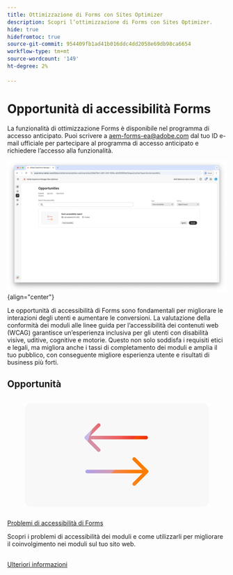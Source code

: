 ```yaml
---
title: Ottimizzazione di Forms con Sites Optimizer
description: Scopri l’ottimizzazione di Forms con Sites Optimizer.
hide: true
hidefromtoc: true
source-git-commit: 954409fb1ad41b016ddc4dd2058e69db98ca6654
workflow-type: tm+mt
source-wordcount: '149'
ht-degree: 2%

---
```



# Opportunità di accessibilità Forms

<span class="preview"> La funzionalità di ottimizzazione Forms è disponibile nel programma di accesso anticipato. Puoi scrivere a aem-forms-ea@adobe.com dal tuo ID e-mail ufficiale per partecipare al programma di accesso anticipato e richiedere l’accesso alla funzionalità. </span>

![Opportunità di accesso facilitato a Forms](./assets/form-accesibility/hero.png){align="center"}


Le opportunità di accessibilità di Forms sono fondamentali per migliorare le interazioni degli utenti e aumentare le conversioni. La valutazione della conformità dei moduli alle linee guida per l’accessibilità dei contenuti web (WCAG) garantisce un’esperienza inclusiva per gli utenti con disabilità visive, uditive, cognitive e motorie. Questo non solo soddisfa i requisiti etici e legali, ma migliora anche i tassi di completamento dei moduli e amplia il tuo pubblico, con conseguente migliore esperienza utente e risultati di business più forti.

## Opportunità

<!-- CARDS
 
* ../documentation/opportunities/low-views.md
  {title=Low views}
  {image=../assets/common/card-bag.png}
* ../documentation/opportunities/low-conversions.md
  {title=Low conversions}
  {image=../assets/common/card-bag.png}

--->
<!-- START CARDS HTML - DO NOT MODIFY BY HAND -->
<div class="columns">
    <div class="column is-half-tablet is-half-desktop is-one-third-widescreen" aria-label="Forms Accessibility issues">
        <div class="card" style="height: 100%; display: flex; flex-direction: column; height: 100%;">
            <div class="card-image">
                <figure class="image x-is-16by9">
                    <a href="../documentation/opportunities/forms-accessibility-issues.md" title="Problemi di accessibilità di Forms" target="_blank" rel="referrer">
                        <img class="is-bordered-r-small" src="../assets/common/card-arrows.png" alt="Problemi di accessibilità di Forms"
                             style="width: 100%; aspect-ratio: 16 / 9; object-fit: cover; overflow: hidden; display: block; margin: auto;">
                    </a>
                </figure>
            </div>
            <div class="card-content is-padded-small" style="display: flex; flex-direction: column; flex-grow: 1; justify-content: space-between;">
                <div class="top-card-content">
                    <p class="headline is-size-6 has-text-weight-bold">
                        <a href="../documentation/opportunities/forms-accessibility-issues.md" target="_blank" rel="referrer" title="Problemi di accessibilità di Forms">Problemi di accessibilità di Forms</a>
                    </p>
                    <p class="is-size-6">Scopri i problemi di accessibilità dei moduli e come utilizzarli per migliorare il coinvolgimento nei moduli sul tuo sito web.</p>
                </div>
                <a href="../documentation/opportunities/forms-accessibility-issues.md" target="_blank" rel="referrer" class="spectrum-Button spectrum-Button--outline spectrum-Button--primary spectrum-Button--sizeM" style="align-self: flex-start; margin-top: 1rem;">
                    <span class="spectrum-Button-label has-no-wrap has-text-weight-bold">Ulteriori informazioni</span>
                </a>
            </div>
        </div>
    </div>
</div>
<!-- END CARDS HTML - DO NOT MODIFY BY HAND -->
